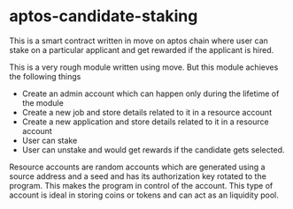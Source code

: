 # aptos-candidate-staking
This is a smart contract written in move on aptos chain where user can stake on a particular applicant and get rewarded if the applicant is hired.

This is a very rough module written using move. But this module achieves the following things
- Create an admin account which can happen only during the lifetime of the module
- Create a new job and store details related to it in a resource account
- Create a new application and store details related to it in a resource account
- User can stake 
- User can unstake and would get rewards if the candidate gets selected.

Resource accounts are random accounts which are generated using a source address and a seed and has its authorization key rotated to the program. This makes the program in control of the account. This type of account is ideal in storing coins or tokens and can act as an liquidity pool.
